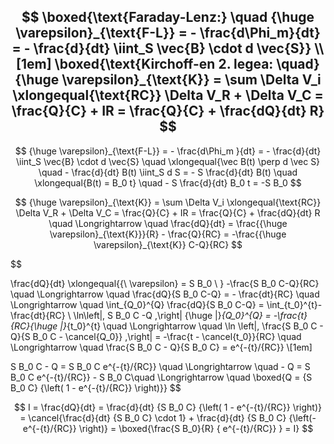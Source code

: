 $$
\boxed{\text{Faraday-Lenz:} \quad {\huge \varepsilon}_{\text{F-L}} = - \frac{d\Phi_m}{dt} = - \frac{d}{dt} \iint_S \vec{B} \cdot d \vec{S}} \\[1em]
\boxed{\text{Kirchoff-en 2. legea: \quad} {\huge \varepsilon}_{\text{K}} = \sum \Delta V_i  \xlongequal{\text{RC}} \Delta V_R + \Delta V_C = \frac{Q}{C} + IR = \frac{Q}{C} + \frac{dQ}{dt} R}
$$
---



$$
{\huge \varepsilon}_{\text{F-L}} 
 =  - \frac{d\Phi_m }{dt}  = - \frac{d}{dt} \iint_S \vec{B} \cdot d \vec{S} \quad \xlongequal{\vec B(t) \perp d \vec S} \quad - \frac{d}{dt} B(t) \iint_S d S = - S \frac{d}{dt} B(t) \quad \xlongequal{B(t) = B_0 t} \quad - S \frac{d}{dt} B_0 t = -S B_0 
$$

$$
{\huge \varepsilon}_{\text{K}} = \sum \Delta V_i  \xlongequal{\text{RC}} \Delta V_R + \Delta V_C = \frac{Q}{C} + IR = \frac{Q}{C} + \frac{dQ}{dt} R \quad \Longrightarrow \quad  \frac{dQ}{dt} = \frac{{\huge \varepsilon}_{\text{K}}}{R} - \frac{Q}{RC}  = -\frac{{\huge \varepsilon}_{\text{K}} C-Q}{RC}
$$

$$

\frac{dQ}{dt} \xlongequal{{\ \varepsilon} = S B_0 \\ } -\frac{S B_0 C-Q}{RC} \quad \Longrightarrow \quad \frac{dQ}{S B_0 C-Q} = - \frac{dt}{RC} \quad \Longrightarrow \quad \int_{Q_0}^{Q} \frac{dQ}{S B_0 C-Q} = \int_{t_0}^{t}- \frac{dt}{RC} \\
\ln\left|\,  S B_0 C -Q \,\right| {\huge |}_{Q_0}^{Q} = -\frac{t}{RC}{\huge |}_{t_0}^{t} \quad \Longrightarrow \quad \ln \left|\,  \frac{S B_0 C - Q}{S B_0 C - \cancel{Q_0}} \,\right| = -\frac{t - \cancel{t_0}}{RC} \quad \Longrightarrow \quad \frac{S B_0 C - Q}{S B_0 C} = e^{-{t}/{RC}} \\[1em]

S B_0 C - Q = S B_0 C e^{-{t}/{RC}} \quad \Longrightarrow \quad - Q = S B_0 C e^{-{t}/{RC}} - S B_0 C\quad \Longrightarrow \quad \boxed{Q = {S B_0 C} {\left( 1 - e^{-{t}/{RC}} \right)}}
$$

$$
I = \frac{dQ}{dt} = \frac{d}{dt} {S B_0 C} {\left( 1 - e^{-{t}/{RC}} \right)} = \cancel{\frac{d}{dt} {S B_0 C} \cdot 1}  + \frac{d}{dt} {S B_0 C} {\left(- e^{-{t}/{RC}} \right)}  = \boxed{\frac{S B_0}{R} { e^{-{t}/{RC}} } = I}
$$
